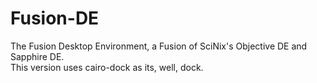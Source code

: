 # Fusion-DE
The Fusion Desktop Environment, a Fusion of SciNix's Objective DE and Sapphire DE.
<br>
This version uses cairo-dock as its, well, dock.
